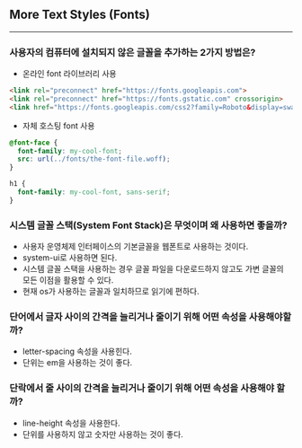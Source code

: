 ## More Text Styles (Fonts)
---
### 사용자의 컴퓨터에 설치되지 않은 글꼴을 추가하는 2가지 방법은?

- 온라인 font 라이브러리 사용
```html
<link rel="preconnect" href="https://fonts.googleapis.com">
<link rel="preconnect" href="https://fonts.gstatic.com" crossorigin>
<link href="https://fonts.googleapis.com/css2?family=Roboto&display=swap" rel="stylesheet">
```

- 자체 호스팅 font 사용
```css
@font-face {
  font-family: my-cool-font;
  src: url(../fonts/the-font-file.woff);
}

h1 {
  font-family: my-cool-font, sans-serif;
}

```


### 시스템 글꼴 스택(System Font Stack)은 무엇이며 왜 사용하면 좋을까?
- 사용자 운영체제 인터페이스의 기본글꼴을 웹폰트로 사용하는 것이다.
- system-ui로 사용하면 된다.
- 시스템 글꼴 스택을 사용하는 경우 글꼴 파일을 다운로드하지 않고도 가변 글꼴의 모든 이점을 활용할 수 있다.
- 현재 os가 사용하는 글꼴과 일치하므로 읽기에 편하다.

### 단어에서 글자 사이의 간격을 늘리거나 줄이기 위해 어떤 속성을 사용해야할까?
- letter-spacing 속성을 사용힌다.
- 단위는 em을 사용하는 것이 좋다.

### 단락에서 줄 사이의 간격을 늘리거나 줄이기 위해 어떤 속성을 사용해야 할까?
- line-height 속성을 사용한다.
- 단위를 사용하지 않고 숫자만 사용하는 것이 좋다.